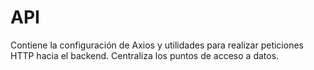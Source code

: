 # API

Contiene la configuración de Axios y utilidades para realizar peticiones HTTP hacia el backend. Centraliza los puntos de acceso a datos.

